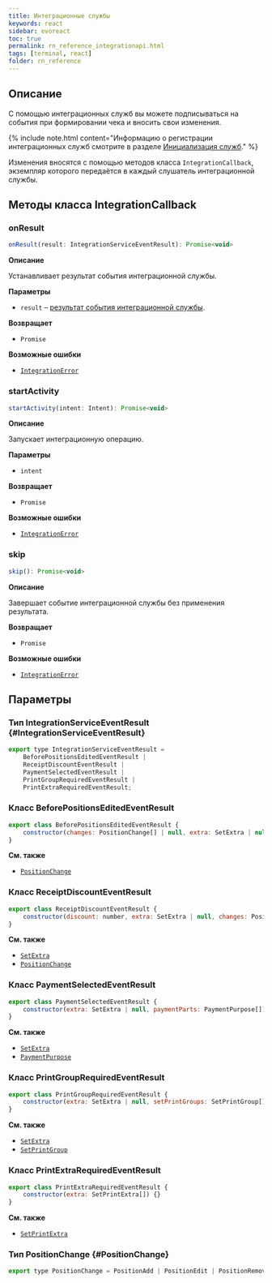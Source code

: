 ```yaml
---
title: Интеграционные службы
keywords: react
sidebar: evoreact
toc: true
permalink: rn_reference_integrationapi.html
tags: [terminal, react]
folder: rn_reference
---
```


## Описание

С помощью интеграционных служб вы можете подписываться на события при формировании чека и вносить свои изменения.

{% include note.html content="Информацию о регистрации интеграционных служб смотрите в разделе [Инициализация служб](./rn_reference_seviceapi.html)." %}

Изменения вносятся с помощью методов класса `IntegrationCallback`, экземпляр которого передаётся в каждый слушатель интеграционной службы.

## Методы класса IntegrationCallback

### onResult

```js
onResult(result: IntegrationServiceEventResult): Promise<void>
```

**Описание**

Устанавливает результат события интеграционной службы.

**Параметры**

* `result` – [результат события интеграционной службы](./rn_reference_integrationapi.html#IntegrationServiceEventResult).

**Возвращает**

* `Promise`

**Возможные ошибки**

* [`IntegrationError`](./rn_errorshandling.html#integrationerror)

### startActivity

```js
startActivity(intent: Intent): Promise<void>
```

**Описание**

Запускает интеграционную операцию.

**Параметры**

* `intent`

**Возвращает**

* `Promise`

**Возможные ошибки**

* [`IntegrationError`](./rn_errorshandling.html#integrationerror)

### skip

```js
skip(): Promise<void>
```

**Описание**

Завершает событие интеграционной службы без применения результата.

**Возвращает**

* `Promise`

**Возможные ошибки**

* [`IntegrationError`](./rn_errorshandling.html#integrationerror)

## Параметры

### Тип IntegrationServiceEventResult {#IntegrationServiceEventResult}

```js
export type IntegrationServiceEventResult =
    BeforePositionsEditedEventResult |
    ReceiptDiscountEventResult |
    PaymentSelectedEventResult |
    PrintGroupRequiredEventResult |
    PrintExtraRequiredEventResult;
```

### Класс BeforePositionsEditedEventResult

```js
export class BeforePositionsEditedEventResult {
    constructor(changes: PositionChange[] | null, extra: SetExtra | null) {}
}
```

**См. также**

* [`PositionChange`](./rn_reference_integrationapi.html#PositionChange)

### Класс ReceiptDiscountEventResult

```js
export class ReceiptDiscountEventResult {
    constructor(discount: number, extra: SetExtra | null, changes: PositionChange[]) {}
}
```

**См. также**

* [`SetExtra`](./rn_reference_receiptapi.html#setextra)
* [`PositionChange`](./rn_reference_integrationapi.html#PositionChange)

### Класс PaymentSelectedEventResult

```js
export class PaymentSelectedEventResult {
    constructor(extra: SetExtra | null, paymentParts: PaymentPurpose[]) {}
}
```

**См. также**

* [`SetExtra`](./rn_reference_receiptapi.html#setextra)
* [`PaymentPurpose`](./rn_reference_receiptapi.html#PaymentPurpose)


### Класс PrintGroupRequiredEventResult

```js
export class PrintGroupRequiredEventResult {
    constructor(extra: SetExtra | null, setPrintGroups: SetPrintGroup[]) {}
}
```

**См. также**

* [`SetExtra`](./rn_reference_receiptapi.html#setextra)
* [`SetPrintGroup`](./rn_reference_receiptapi.html#SetPrintGroup)

### Класс PrintExtraRequiredEventResult

```js
export class PrintExtraRequiredEventResult {
    constructor(extra: SetPrintExtra[]) {}
}
```

**См. также**

* [`SetPrintExtra`](./rn_reference_receiptapi.html#SetPrintExtra)

### Тип PositionChange {#PositionChange}

```js
export type PositionChange = PositionAdd | PositionEdit | PositionRemove
```

